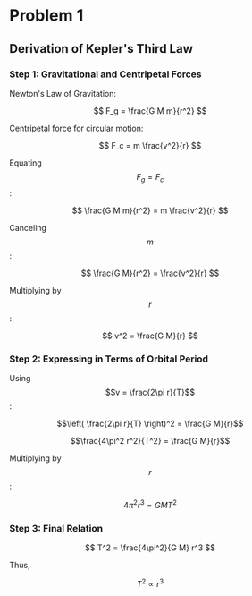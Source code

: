 # Problem 1

## Derivation of Kepler's Third Law

### Step 1: Gravitational and Centripetal Forces

Newton's Law of Gravitation:

$$
F_g = \frac{G M m}{r^2}
$$

Centripetal force for circular motion:  

$$
F_c = m \frac{v^2}{r}
$$

Equating $$F_g = F_c$$ :

$$
\frac{G M m}{r^2} = m \frac{v^2}{r}
$$

Canceling $$m$$ :

$$
\frac{G M}{r^2} = \frac{v^2}{r}
$$

Multiplying by $$r$$ :

$$
v^2 = \frac{G M}{r}
$$


### Step 2: Expressing in Terms of Orbital Period  

Using  $$v = \frac{2\pi r}{T}$$ :

$$\left( \frac{2\pi r}{T} \right)^2 = \frac{G M}{r}$$

$$\frac{4\pi^2 r^2}{T^2} = \frac{G M}{r}$$

Multiplying by $$r$$ : 

$$
4\pi^2 r^3 = G M T^2
$$

### Step 3: Final Relation  

$$
T^2 = \frac{4\pi^2}{G M} r^3
$$

Thus,

$$
T^2 \propto r^3
$$
